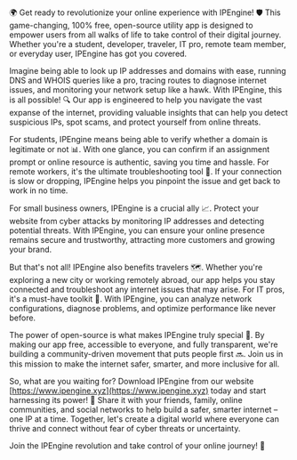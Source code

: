 🌍 Get ready to revolutionize your online experience with IPEngine! 🛡️ This game-changing, 100% free, open-source utility app is designed to empower users from all walks of life to take control of their digital journey. Whether you're a student, developer, traveler, IT pro, remote team member, or everyday user, IPEngine has got you covered.

Imagine being able to look up IP addresses and domains with ease, running DNS and WHOIS queries like a pro, tracing routes to diagnose internet issues, and monitoring your network setup like a hawk. With IPEngine, this is all possible! 🔍 Our app is engineered to help you navigate the vast expanse of the internet, providing valuable insights that can help you detect suspicious IPs, spot scams, and protect yourself from online threats.

For students, IPEngine means being able to verify whether a domain is legitimate or not 📊. With one glance, you can confirm if an assignment prompt or online resource is authentic, saving you time and hassle. For remote workers, it's the ultimate troubleshooting tool 🔧. If your connection is slow or dropping, IPEngine helps you pinpoint the issue and get back to work in no time.

For small business owners, IPEngine is a crucial ally 📈. Protect your website from cyber attacks by monitoring IP addresses and detecting potential threats. With IPEngine, you can ensure your online presence remains secure and trustworthy, attracting more customers and growing your brand.

But that's not all! IPEngine also benefits travelers 🗺️. Whether you're exploring a new city or working remotely abroad, our app helps you stay connected and troubleshoot any internet issues that may arise. For IT pros, it's a must-have toolkit 🔧. With IPEngine, you can analyze network configurations, diagnose problems, and optimize performance like never before.

The power of open-source is what makes IPEngine truly special 🌟. By making our app free, accessible to everyone, and fully transparent, we're building a community-driven movement that puts people first 🔜. Join us in this mission to make the internet safer, smarter, and more inclusive for all.

So, what are you waiting for? Download IPEngine from our website [https://www.ipengine.xyz](https://www.ipengine.xyz) today and start harnessing its power! 🚀 Share it with your friends, family, online communities, and social networks to help build a safer, smarter internet – one IP at a time. Together, let's create a digital world where everyone can thrive and connect without fear of cyber threats or uncertainty.

Join the IPEngine revolution and take control of your online journey! 🌟
